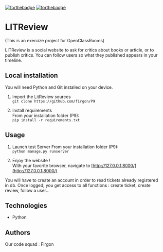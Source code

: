 [![forthebadge](https://forthebadge.com/images/badges/cc-0.svg)](https://forthebadge.com) [![forthebadge](https://forthebadge.com/images/badges/made-with-python.svg)](https://forthebadge.com)
# LITReview

(This is an exercize project for OpenClassRooms)

LITReview is a social website to ask for critics about books or article,
or to publish critics. You can follow users 
so what they published appears in your timeline.

## Local installation
You will need Python and Git installed on your device.
1. Import the LitReview sources  
`git clone https://github.com/firgon/P9`


2. Install requirements  
From your installation folder (P9):   
`pip install -r requirements.txt`


## Usage
1. Launch test Server
From your installation folder (P9):  
`python manage.py runserver`
   

2. Enjoy the website !   
With your favorite browser, navigate to [http://127.0.0.1:8000/](http://127.0.0.1:8000/)

You will have to create an account in order to read tickets already registered in db.
Once logged, you get access to all functions : create ticket, create review, follow a user... 
## Technologies
- Python

## Authors

Our code squad : Firgon